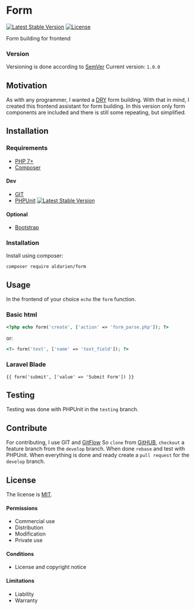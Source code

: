 # Form

[![Latest Stable Version](https://poser.pugx.org/aldarien/form/v/stable?format=plastic)](https://packagist.org/packages/aldarien/form)
[![License](https://poser.pugx.org/aldarien/form/license?format=plastic)](https://packagist.org/packages/aldarien/form)

Form building for frontend

### Version

Versioning is done according to [SemVer](https://semver.org/)
Current version: `1.0.0`

## Motivation

As with any programmer, I wanted a [DRY](https://en.wikipedia.org/wiki/Don%27t_repeat_yourself) form building.
With that in mind, I created this frontend assistant for form building.
In this version only form components are included and there is still some repeating, but simplified.

## Installation

### Requirements

* [PHP 7+](http://www.php.net)
* [Composer](http://getcomposer.org)

#### Dev

* [GIT](https://git-scm.com/)
* [PHPUnit](https://phpunit.de/) [![Latest Stable Version](https://poser.pugx.org/phpunit/phpunit/version?format=plastic)](https://packagist.org/packages/phpunit/phpunit?format=plastic)

#### Optional

* [Bootstrap](https://getbootstrap.com/)

### Installation

Install using composer:

~~~
composer require aldarien/form
~~~

## Usage

In the frontend of your choice `echo` the `form` function.

### Basic html

~~~php
<?php echo form('create', ['action' => 'form_parse.php']); ?>
~~~

or:

~~~php
<?= form('text', ['name' => 'text_field']); ?>
~~~

### Laravel Blade

~~~
{{ form('submit', ['value' => 'Submit Form']) }}
~~~

## Testing

Testing was done with PHPUnit in the `testing` branch.

## Contribute

For contributing, I use GIT and [GitFlow](http://nvie.com/posts/a-successful-git-branching-model/)
So `clone` from [GitHUB](https://github.com/), `checkout` a feature branch from the `develop` branch.
When done `rebase` and test with PHPUnit. When everything is done and ready create a `pull request` for the `develop` branch.

## License

The license is [MIT](https://en.wikipedia.org/wiki/MIT_License).

#### Permissions

* Commercial use
* Distribution
* Modification
* Private use

#### Conditions

* License and copyright notice

#### Limitations

* Liability
* Warranty
